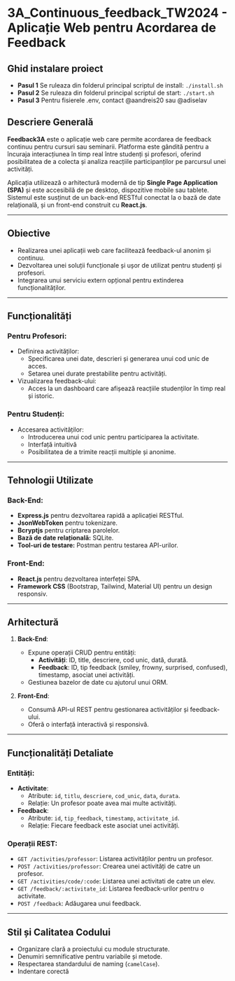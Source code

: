 # 3A_Continuous_feedback_TW2024 - Aplicație Web pentru Acordarea de Feedback

## Ghid instalare proiect
- **Pasul 1** Se ruleaza din folderul principal scriptul de install: `./install.sh`
- **Pasul 2** Se ruleaza din folderul principal scriptul de start: `./start.sh`
- **Pasul 3** Pentru fisierele .env, contact @aandreis20 sau @adiselav

## Descriere Generală

**Feedback3A** este o aplicație web care permite acordarea de feedback continuu pentru cursuri sau seminarii. Platforma este gândită pentru a încuraja interacțiunea în timp real între studenți și profesori, oferind posibilitatea de a colecta și analiza reacțiile participanților pe parcursul unei activități.

Aplicația utilizează o arhitectură modernă de tip **Single Page Application (SPA)** și este accesibilă de pe desktop, dispozitive mobile sau tablete. Sistemul este susținut de un back-end RESTful conectat la o bază de date relațională, și un front-end construit cu **React.js**.

---

## Obiective

- Realizarea unei aplicații web care facilitează feedback-ul anonim și continuu.
- Dezvoltarea unei soluții funcționale și ușor de utilizat pentru studenți și profesori.
- Integrarea unui serviciu extern opțional pentru extinderea funcționalităților.

---

## Funcționalități

### Pentru Profesori:
- Definirea activităților:
  - Specificarea unei date, descrieri și generarea unui cod unic de acces.
  - Setarea unei durate prestabilite pentru activități.
- Vizualizarea feedback-ului:
  - Acces la un dashboard care afișează reacțiile studenților în timp real și istoric.

### Pentru Studenți:
- Accesarea activităților:
  - Introducerea unui cod unic pentru participarea la activitate.
  - Interfață intuitivă
  - Posibilitatea de a trimite reacții multiple și anonime.

---

## Tehnologii Utilizate

### Back-End:
- **Express.js** pentru dezvoltarea rapidă a aplicației RESTful.
- **JsonWebToken** pentru tokenizare.
- **Bcryptjs** pentru criptarea parolelor.
- **Bază de date relațională:** SQLite.
- **Tool-uri de testare:** Postman pentru testarea API-urilor.

### Front-End:
- **React.js** pentru dezvoltarea interfeței SPA.
- **Framework CSS** (Bootstrap, Tailwind, Material UI) pentru un design responsiv.

---

## Arhitectură

1. **Back-End**:
   - Expune operații CRUD pentru entități:
     - **Activități**: ID, title, descriere, cod unic, dată, durată.
     - **Feedback**: ID, tip feedback (smiley, frowny, surprised, confused), timestamp, asociat unei activități.
   - Gestiunea bazelor de date cu ajutorul unui ORM.

2. **Front-End**:
   - Consumă API-ul REST pentru gestionarea activităților și feedback-ului.
   - Oferă o interfață interactivă și responsivă.

---

## Funcționalități Detaliate

### Entități:
- **Activitate**:
  - Atribute: `id`, `titlu`, `descriere`, `cod_unic`, `data`, `durata`.
  - Relație: Un profesor poate avea mai multe activități.
- **Feedback**:
  - Atribute: `id`, `tip_feedback`, `timestamp`, `activitate_id`.
  - Relație: Fiecare feedback este asociat unei activități.

### Operații REST:
- `GET /activities/professor`: Listarea activităților pentru un profesor.
- `POST /activities/professor`: Crearea unei activități de catre un profesor.
- `GET /activities/code/:code`: Listarea unei activitati de catre un elev.
- `GET /feedback/:activitate_id`: Listarea feedback-urilor pentru o activitate.
- `POST /feedback`: Adăugarea unui feedback.

---

## Stil și Calitatea Codului

- Organizare clară a proiectului cu module structurate.
- Denumiri semnificative pentru variabile și metode.
- Respectarea standardului de naming (`camelCase`).
- Indentare corectă